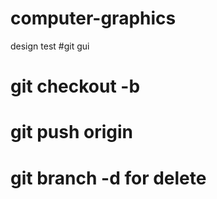 # computer-graphics
design test
#git gui
# git checkout -b
# git push origin
# git branch -d for delete
